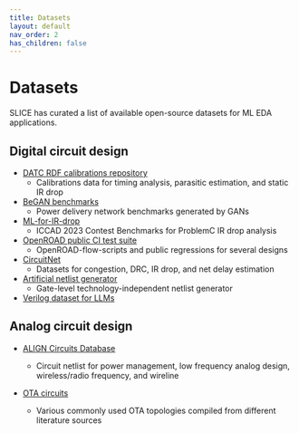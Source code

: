 ```yaml
---
title: Datasets
layout: default
nav_order: 2
has_children: false
---
```



# Datasets
SLICE has curated a list of available open-source datasets for ML EDA applications. 

## Digital circuit design
* [DATC RDF calibrations repository](https://github.com/ieee-ceda-datc/datc-rdf-calibrations)
    - Calibrations data for timing analysis, parasitic estimation, and static IR drop
* [BeGAN benchmarks](https://github.com/UMN-EDA/BeGAN-benchmarks)
    - Power delivery network benchmarks generated by GANs
* [ML-for-IR-drop](https://github.com/ASU-VDA-Lab/ML-for-IR-drop)
    - ICCAD 2023 Contest Benchmarks for ProblemC IR drop analysis
* [OpenROAD public CI test suite](https://jenkins.openroad.tools/blue/organizations/jenkins/OpenROAD-flow-scripts-Public%2Fpublic_tests_all/activity)
    - OpenROAD-flow-scripts and public regressions for several designs
* [CircuitNet](https://github.com/circuitnet/CircuitNet)
    - Datasets for congestion, DRC, IR drop, and net delay estimation
* [Artificial netlist generator](https://github.com/daeyeon22/artificial_netlist_generator)
    - Gate-level technology-independent netlist generator
* [Verilog dataset for LLMs](https://github.com/shailja-thakur/VGen)

## Analog circuit design
* [ALIGN Circuits Database](https://github.com/ALIGN-analoglayout/ALIGN-public/tree/master/CircuitsDatabase)
    - Circuit netlist for power management, low frequency analog design, wireless/radio frequency, and wireline

* [OTA circuits](https://github.com/kkunal1408/GANA_circuit_data)
    - Various commonly used OTA topologies compiled from different literature sources



